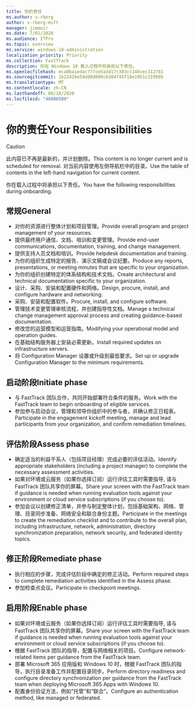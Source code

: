 ```yaml
---
title: 你的责任
ms.author: v-rberg
author: v-rberg-msft
manager: jimmuir
ms.date: 7/01/2020
ms.audience: ITPro
ms.topic: overview
ms.service: windows-10-administration
localization_priority: Priority
ms.collection: FastTrack
description: 你在 Windows 10 载入过程中将承担以下责任。
ms.openlocfilehash: eca0ba1edac777ce5a3d17c303cc14bcec312781
ms.sourcegitcommit: 1b2242be54dd0d000c6384f45f18e1951c31998b
ms.translationtype: MT
ms.contentlocale: zh-CN
ms.lasthandoff: 08/18/2020
ms.locfileid: "46800580"
---
```

# <a name="your-responsibilities"></a><span data-ttu-id="32a57-103">你的责任</span><span class="sxs-lookup"><span data-stu-id="32a57-103">Your Responsibilities</span></span>
> [!CAUTION]
> <span data-ttu-id="32a57-104">此内容已不再是最新的，并计划删除。</span><span class="sxs-lookup"><span data-stu-id="32a57-104">This content is no longer current and is scheduled for removal.</span></span> <span data-ttu-id="32a57-105">对当前内容使用左侧导航栏中的目录。</span><span class="sxs-lookup"><span data-stu-id="32a57-105">Use the table of contents in the left-hand navigation for current content.</span></span>

<span data-ttu-id="32a57-106">你在载入过程中将承担以下责任。</span><span class="sxs-lookup"><span data-stu-id="32a57-106">You have the following responsibilities during onboarding.</span></span>

## <a name="general"></a><span data-ttu-id="32a57-107">常规</span><span class="sxs-lookup"><span data-stu-id="32a57-107">General</span></span>

- <span data-ttu-id="32a57-108">对你的资源进行整体计划和项目管理。</span><span class="sxs-lookup"><span data-stu-id="32a57-108">Provide overall program and project management of your resources.</span></span>
- <span data-ttu-id="32a57-109">提供最终用户通信、文档、培训和变更管理。</span><span class="sxs-lookup"><span data-stu-id="32a57-109">Provide end-user communications, documentation, training, and change management.</span></span>
- <span data-ttu-id="32a57-110">提供支持人员文档和培训。</span><span class="sxs-lookup"><span data-stu-id="32a57-110">Provide helpdesk documentation and training.</span></span>
- <span data-ttu-id="32a57-111">为你的组织生成特定的报告、演示文稿或会议纪要。</span><span class="sxs-lookup"><span data-stu-id="32a57-111">Produce any reports, presentations, or meeting minutes that are specific to your organization.</span></span>
- <span data-ttu-id="32a57-112">为你的组织创建特定的体系结构和技术文档。</span><span class="sxs-lookup"><span data-stu-id="32a57-112">Create architectural and technical documentation specific to your organization.</span></span>
- <span data-ttu-id="32a57-113">设计、采购、安装和配置硬件和网络。</span><span class="sxs-lookup"><span data-stu-id="32a57-113">Design, procure, install, and configure hardware and networking.</span></span>
- <span data-ttu-id="32a57-114">采购、安装和配置软件。</span><span class="sxs-lookup"><span data-stu-id="32a57-114">Procure, install, and configure software.</span></span>
- <span data-ttu-id="32a57-115">管理技术变更管理审核流程，并创建指导性文档。</span><span class="sxs-lookup"><span data-stu-id="32a57-115">Manage a technical change management approval process and creating guidance-based documentation.</span></span>
- <span data-ttu-id="32a57-116">修改您的运营模型和运营指南。</span><span class="sxs-lookup"><span data-stu-id="32a57-116">Modifying your operational model and operation guides.</span></span>
- <span data-ttu-id="32a57-117">在基础结构服务器上安装必需更新。</span><span class="sxs-lookup"><span data-stu-id="32a57-117">Install required updates on infrastructure servers.</span></span>
- <span data-ttu-id="32a57-118">将 Configuration Manager 设置或升级到最低要求。</span><span class="sxs-lookup"><span data-stu-id="32a57-118">Set up or upgrade Configuration Manager to the minimum requirements.</span></span>

## <a name="initiate-phase"></a><span data-ttu-id="32a57-119">启动阶段</span><span class="sxs-lookup"><span data-stu-id="32a57-119">Initiate phase</span></span>

- <span data-ttu-id="32a57-120">与 FastTrack 团队合作，共同开始部署符合条件的服务。</span><span class="sxs-lookup"><span data-stu-id="32a57-120">Work with the FastTrack team to begin onboarding of eligible services.</span></span>
- <span data-ttu-id="32a57-121">参加参与启动会议，管理和领导你组织中的参与者，并确认修正日程表。</span><span class="sxs-lookup"><span data-stu-id="32a57-121">Participate in the engagement kickoff meeting, manage and lead participants from your organization, and confirm remediation timelines.</span></span>

## <a name="assess-phase"></a><span data-ttu-id="32a57-122">评估阶段</span><span class="sxs-lookup"><span data-stu-id="32a57-122">Assess phase</span></span>

- <span data-ttu-id="32a57-123">确定适当的利益干系人（包括项目经理）完成必要的评估活动。</span><span class="sxs-lookup"><span data-stu-id="32a57-123">Identify appropriate stakeholders (including a project manager) to complete the necessary assessment activities.</span></span>
- <span data-ttu-id="32a57-124">如果对环境或云服务（如果你选择订阅）运行评估工具时需要指导, 请与 FastTrack 团队共享你的屏幕。</span><span class="sxs-lookup"><span data-stu-id="32a57-124">Share your screen with the FastTrack team if guidance is needed when running evaluation tools against your environment or cloud service subscriptions (if you choose to).</span></span>
- <span data-ttu-id="32a57-125">参加会议以创建修正清单，并参与制定整体计划，包括基础架构、网络、管理、目录同步准备、网络安全和联合身份主题。</span><span class="sxs-lookup"><span data-stu-id="32a57-125">Participate in the meetings to create the remediation checklist and to contribute to the overall plan, including infrastructure, network, administration, directory synchronization preparation, network security, and federated identity topics.</span></span>

## <a name="remediate-phase"></a><span data-ttu-id="32a57-126">修正阶段</span><span class="sxs-lookup"><span data-stu-id="32a57-126">Remediate phase</span></span>

- <span data-ttu-id="32a57-127">执行相应的步骤，完成评估阶段中确定的修正活动。</span><span class="sxs-lookup"><span data-stu-id="32a57-127">Perform required steps to complete remediation activities identified in the Assess phase.</span></span>
- <span data-ttu-id="32a57-128">参加检查点会议。</span><span class="sxs-lookup"><span data-stu-id="32a57-128">Participate in checkpoint meetings.</span></span>

## <a name="enable-phase"></a><span data-ttu-id="32a57-129">启用阶段</span><span class="sxs-lookup"><span data-stu-id="32a57-129">Enable phase</span></span>

- <span data-ttu-id="32a57-130">如果对环境或云服务（如果你选择订阅）运行评估工具时需要指导, 请与 FastTrack 团队共享你的屏幕。</span><span class="sxs-lookup"><span data-stu-id="32a57-130">Share your screen with the FastTrack team if guidance is needed when running evaluation tools against your environment or cloud service subscriptions (if you choose to).</span></span>
- <span data-ttu-id="32a57-131">根据 FastTrack 团队的指导，配置与网络相关的项目。</span><span class="sxs-lookup"><span data-stu-id="32a57-131">Configure network-related items per guidance from the FastTrack team.</span></span>
- <span data-ttu-id="32a57-132">部署 Microsoft 365 应用版和 Windows 10 时，根据 FastTrack 团队的指导，执行目录准备工作并配置目录同步。</span><span class="sxs-lookup"><span data-stu-id="32a57-132">Perform directory readiness and configure directory synchronization per guidance from the FastTrack team when deploying Microsoft 365 Apps with Windows 10.</span></span>
- <span data-ttu-id="32a57-133">配置身份验证方法，例如“托管”和“联合”。</span><span class="sxs-lookup"><span data-stu-id="32a57-133">Configure an authentication method, like managed or federated.</span></span>

